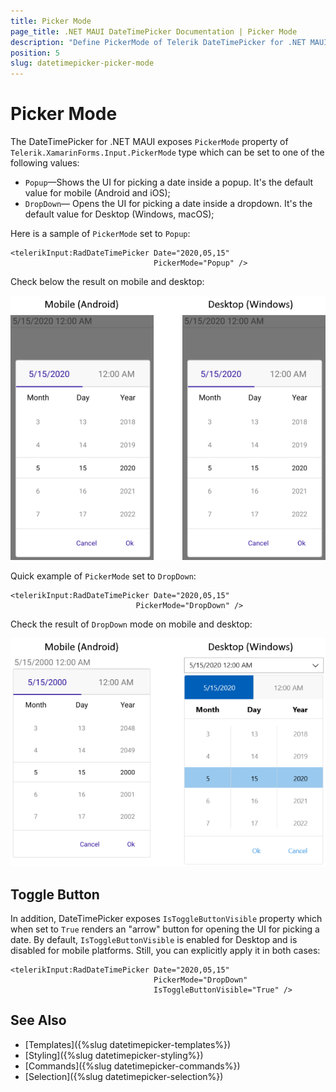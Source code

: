 ```yaml
---
title: Picker Mode
page_title: .NET MAUI DateTimePicker Documentation | Picker Mode
description: "Define PickerMode of Telerik DateTimePicker for .NET MAUI to either DropDown or Popup."
position: 5
slug: datetimepicker-picker-mode
---  
```


# Picker Mode

The DateTimePicker for .NET MAUI exposes `PickerMode` property of `Telerik.XamarinForms.Input.PickerMode` type which can be set to one of the following values:

* `Popup`&mdash;Shows the UI for picking a date inside a popup. It's the default value for mobile (Android and iOS);
* `DropDown`&mdash; Opens the UI for picking a date inside a dropdown. It's the default value for Desktop (Windows, macOS);

Here is a sample of `PickerMode` set to `Popup`:

```XAML
<telerikInput:RadDateTimePicker Date="2020,05,15" 
								PickerMode="Popup" />
```

Check below the result on mobile and desktop:

![](images/datetimepicker-pickermode-popup.png)

Quick example of `PickerMode` set to `DropDown`:

```XAML
<telerikInput:RadDateTimePicker Date="2020,05,15" 
							PickerMode="DropDown" />
```

Check the result of `DropDown` mode on mobile and desktop:

![](images/datetimepicker-pickermode-dropdown.png)

## Toggle Button

In addition, DateTimePicker exposes `IsToggleButtonVisible` property which when set to `True` renders an "arrow" button for opening the UI for picking a date. By default, `IsToggleButtonVisible` is enabled for Desktop and is disabled for mobile platforms. Still, you can explicitly apply it in both cases:

```XAML
<telerikInput:RadDateTimePicker Date="2020,05,15"
								PickerMode="DropDown"
								IsToggleButtonVisible="True" />
```

## See Also

- [Templates]({%slug datetimepicker-templates%})
- [Styling]({%slug datetimepicker-styling%})
- [Commands]({%slug datetimepicker-commands%})
- [Selection]({%slug datetimepicker-selection%})
